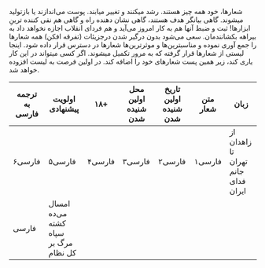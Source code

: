 شعارها، خود همه چیز هستند. رشد میکنند و تغییر میابند. پوست می‌اندازند یا بازتولید میشوند. گاهی بیانگر هدف هستند، گاهی نشان دهنده راه و گاهی هم نفی کننده ترینِ ابزارها! 
ثبت و ضبط آنها هم به کار امروز می‌آید و هم فردای انقلاب اجازه نخواهد داد به بیراهه بکشانندمان. 
سعی می‌شود بدون درگیر شدن درجزیئات (تفرقه افکن) همه شعارها را جمع آوری نموده و مناسبترین‌ها و موثرترین‌ها شعارها در دسترس قرار داده شود.
اینجا لیستی از شعارها قرار گرفته که به مرور تکمیل میشوند. اگر کسی میتواند در این کار یاری کند، زیر همین پست شعارهای خود را اضافه کند. در اولین فرصت به لیست افزوده خواهد شد.



| ترجمه به فارسی  | اولویت پیشنهادی | ۱۸+ | محل اولین شنیده شدن | تاریخ اولین شنیده شدن | متن شعار| زبان |
| ------------- | ------------- | ------------- | ------------- | ------------- | ------------- | ------------- |
| فارسی۶  |فارسی۵  |فارسی۴  |فارسی۳  |فارسی۲  |فارسی۱  | از زاهدان تا تهران  جانم فدای ایران  |
| فارسی  | امسال می‌ده کشته سپاه  مرگ بر کل نظام  |
